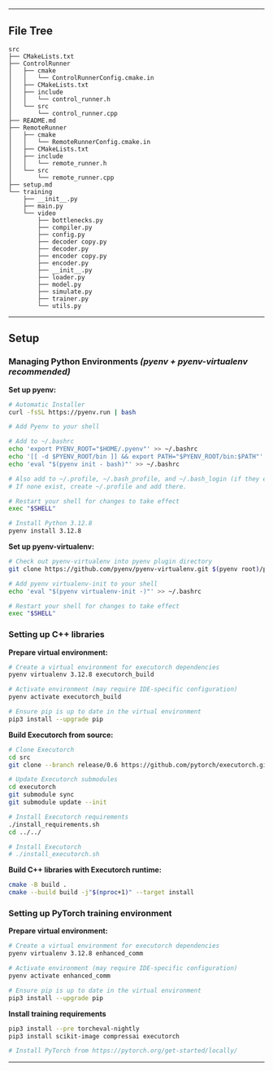 
# 

---

## File Tree
```
src
├── CMakeLists.txt
├── ControlRunner
│   ├── cmake
│   │   └── ControlRunnerConfig.cmake.in
│   ├── CMakeLists.txt
│   ├── include
│   │   └── control_runner.h
│   └── src
│       └── control_runner.cpp
├── README.md
├── RemoteRunner
│   ├── cmake
│   │   └── RemoteRunnerConfig.cmake.in
│   ├── CMakeLists.txt
│   ├── include
│   │   └── remote_runner.h
│   └── src
│       └── remote_runner.cpp
├── setup.md
└── training
    ├── __init__.py
    ├── main.py
    └── video
        ├── bottlenecks.py
        ├── compiler.py
        ├── config.py
        ├── decoder copy.py
        ├── decoder.py
        ├── encoder copy.py
        ├── encoder.py
        ├── __init__.py
        ├── loader.py
        ├── model.py
        ├── simulate.py
        ├── trainer.py
        └── utils.py
```

---

## Setup

### Managing Python Environments *(pyenv + pyenv-virtualenv recommended)*

**Set up pyenv:**
``` bash
# Automatic Installer
curl -fsSL https://pyenv.run | bash

# Add Pyenv to your shell

# Add to ~/.bashrc
echo 'export PYENV_ROOT="$HOME/.pyenv"' >> ~/.bashrc
echo '[[ -d $PYENV_ROOT/bin ]] && export PATH="$PYENV_ROOT/bin:$PATH"' >> ~/.bashrc
echo 'eval "$(pyenv init - bash)"' >> ~/.bashrc

# Also add to ~/.profile, ~/.bash_profile, and ~/.bash_login (if they exist).
# If none exist, create ~/.profile and add there.

# Restart your shell for changes to take effect
exec "$SHELL"

# Install Python 3.12.8
pyenv install 3.12.8
```

**Set up pyenv-virtualenv:**
``` bash
# Check out pyenv-virtualenv into pyenv plugin directory
git clone https://github.com/pyenv/pyenv-virtualenv.git $(pyenv root)/plugins/pyenv-virtualenv

# Add pyenv virtualenv-init to your shell
echo 'eval "$(pyenv virtualenv-init -)"' >> ~/.bashrc

# Restart your shell for changes to take effect
exec "$SHELL"
```

### Setting up C++ libraries
**Prepare virtual environment:**
``` bash
# Create a virtual environment for executorch dependencies
pyenv virtualenv 3.12.8 executorch_build

# Activate environment (may require IDE-specific configuration)
pyenv activate executorch_build

# Ensure pip is up to date in the virtual environment
pip3 install --upgrade pip
```

**Build Executorch from source:**
``` bash
# Clone Executorch
cd src
git clone --branch release/0.6 https://github.com/pytorch/executorch.git

# Update Executorch submodules
cd executorch
git submodule sync
git submodule update --init

# Install Executorch requirements
./install_requirements.sh
cd ../../

# Install Executorch
# ./install_executorch.sh
```

**Build C++ libraries with Executorch runtime:**
``` bash
cmake -B build .
cmake --build build -j"$(nproc+1)" --target install
```

### Setting up PyTorch training environment
**Prepare virtual environment:**
``` bash
# Create a virtual environment for executorch dependencies
pyenv virtualenv 3.12.8 enhanced_comm

# Activate environment (may require IDE-specific configuration)
pyenv activate enhanced_comm

# Ensure pip is up to date in the virtual environment
pip3 install --upgrade pip
```

**Install training requirements**
``` bash
pip3 install --pre torcheval-nightly
pip3 install scikit-image compressai executorch

# Install PyTorch from https://pytorch.org/get-started/locally/
```

---
